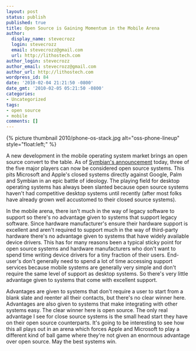 ```yaml
---
layout: post
status: publish
published: true
title: Open Source is Gaining Momentum in the Mobile Arena
author:
  display_name: stevecrozz
  login: stevecrozz
  email: stevecrozz@gmail.com
  url: http://lithostech.com
author_login: stevecrozz
author_email: stevecrozz@gmail.com
author_url: http://lithostech.com
wordpress_id: 84
date: '2010-02-04 21:21:50 -0800'
date_gmt: '2010-02-05 05:21:50 -0800'
categories:
- Uncategorized
tags:
- open source
- mobile
comments: []
---
```

{% picture thumbnail 2010/phone-os-stack.jpg alt="oss-phone-lineup" style="float:left;" %}

A new development in the mobile operating system market brings an open
source convert to the table. As of [Symbian's
announcement](http://blog.symbian.org/2010/02/04/symbian-is-open/)
today, three of the five major players can now be considered open source
systems. This pits Microsoft and Apple's closed systems directly against
Google, Palm and Symbian in an epic battle of ideology. The playing
field for desktop operating systems has always been slanted because open
source systems haven't had competitive desktop systems until recently
(after most folks have already grown well accustomed to their closed
source systems).

<!--more-->

In the mobile arena, there isn't much in the way of legacy software to
support so there's no advantage given to systems that support legacy
software. Since hardware manufacturer's ensure their hardware support is
excellent and aren't required to support much in the way of third-party
hardware there's no advantage given to systems that have widely
available device drivers. This has for many reasons been a typical
sticky point for open source systems and hardware manufacturers who
don't want to spend time writing device drivers for a tiny fraction of
their users. End-user's don't generally need to spend a lot of time
accessing support services because mobile systems are generally very
simple and don't require the same level of support as desktop systems.
So there's very little advantage given to systems that come with
excellent support.

Advantages are given to systems that don't require a user to start from
a blank slate and reenter all their contacts, but there's no clear
winner here. Advantages are also given to systems that make integrating
with other systems easy. The clear winner here is open source. The only
real advantage I see for close source systems is the small head start
they have on their open source counterparts. It's going to be
interesting to see how this all plays out in an arena which forces Apple
and Microsoft to play a different kind of ball game where they're not
given an enormous advantage over open source. May the best systems
win.
